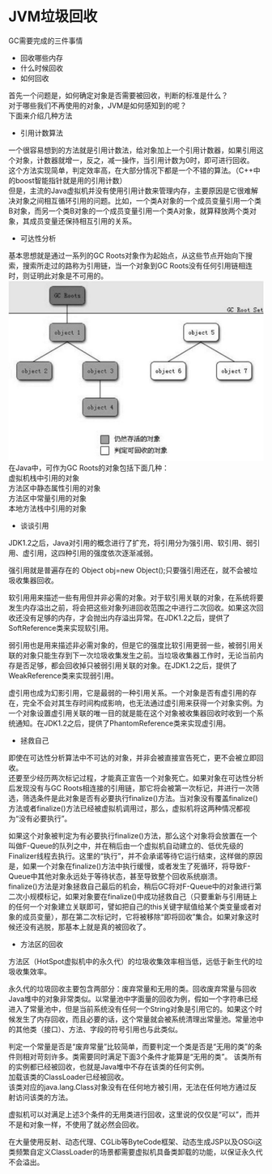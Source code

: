 # JVM垃圾回收

GC需要完成的三件事情  
- 回收哪些内存  
- 什么时候回收  
- 如何回收  

首先一个问题是，如何确定对象是否需要被回收，判断的标准是什么？  
对于哪些我们不再使用的对象，JVM是如何感知到的呢？  
下面来介绍几种方法  
- 引用计数算法

一个很容易想到的方法就是引用计数法，给对象加上一个引用计数器，如果引用这个对象，计数器就增一，反之，减一操作，当引用计数为0时，即可进行回收。  
这个方法实现简单，判定效率高，在大部分情况下都是一个不错的算法。（C++中的boost智能指针就是用的引用计数）  
但是，主流的Java虚拟机并没有使用引用计数来管理内存，主要原因是它很难解决对象之间相互循环引用的问题。比如，一个类A对象的一个成员变量引用一个类B对象，而另一个类B对象的一个成员变量引用一个类A对象，就算释放两个类对象，其成员变量还保持相互引用的关系。

- 可达性分析

基本思想就是通过一系列的GC Roots对象作为起始点，从这些节点开始向下搜索，搜索所走过的路称为引用链，当一个对象到GC Roots没有任何引用链相连时，则证明此对象是不可用的。
![](pic/GCRoots.png)  
在Java中，可作为GC Roots的对象包括下面几种：  
虚拟机栈中引用的对象  
方法区中静态属性引用的对象  
方法区中常量引用的对象  
本地方法栈中引用的对象 

- 谈谈引用

JDK1.2之后，Java对引用的概念进行了扩充，将引用分为强引用、软引用、弱引用、虚引用，这四种引用的强度依次逐渐减弱。  

强引用就是普遍存在的 Object obj=new Object();只要强引用还在，就不会被垃圾收集器回收。 
 
软引用用来描述一些有用但并非必需的对象。对于软引用关联的对象，在系统将要发生内存溢出之前，将会把这些对象列进回收范围之中进行二次回收。如果这次回收还没有足够的内存，才会抛出内存溢出异常。在JDK1.2之后，提供了SoftReference类来实现软引用。

弱引用也是用来描述非必需对象的，但是它的强度比软引用更弱一些，被弱引用关联的对象只能生存到下一次垃圾收集发生之前。当垃圾收集器工作时，无论当前内存是否足够，都会回收掉只被弱引用关联的对象。在JDK1.2之后，提供了WeakReference类来实现弱引用。

虚引用也成为幻影引用，它是最弱的一种引用关系。一个对象是否有虚引用的存在，完全不会对其生存时间构成影响，也无法通过虚引用来获得一个对象实例。为一个对象设置虚引用关联的唯一目的就是能在这个对象被收集器回收时收到一个系统通知。在JDK1.2之后，提供了PhantomReference类来实现虚引用。

- 拯救自己

即使在可达性分析算法中不可达的对象，并非会被直接宣告死亡，更不会被立即回收。  
还要至少经历两次标记过程，才能真正宣告一个对象死亡。如果对象在可达性分析后发现没有与GC Roots相连接的引用链，那它将会被第一次标记，并进行一次筛选，筛选条件是此对象是否有必要执行finalize()方法。当对象没有覆盖finalize()方法或者finalize()方法已经被虚拟机调用过，那么，虚拟机将这两种情况都视为“没有必要执行”。

如果这个对象被判定为有必要执行finalize()方法，那么这个对象将会放置在一个叫做F-Queue的队列之中，并在稍后由一个虚拟机自动建立的、低优先级的Finalizer线程去执行。这里的“执行”，并不会承诺等待它运行结束，这样做的原因是，如果一个对象在finalize()方法中执行缓慢，或者发生了死循环，将导致F-Queue中其他对象永远处于等待状态，甚至导致整个回收系统崩溃。  
finalize()方法是对象拯救自己最后的机会，稍后GC将对F-Queue中的对象进行第二次小规模标记，如果对象要在finalize()中成功拯救自己（只要重新与引用链上的任何一个对象建立关联即可，譬如把自己的this关键字赋值给某个类变量或者对象的成员变量），那在第二次标记时，它将被移除“即将回收”集合。如果对象这时候还没有逃脱，那基本上就是真的被回收了。

- 方法区的回收

方法区（HotSpot虚拟机中的永久代）的垃圾收集效率相当低，远低于新生代的垃圾收集效率。  

永久代的垃圾回收主要包含两部分：废弃常量和无用的类。回收废弃常量与回收Java堆中的对象非常类似。以常量池中字面量的回收为例，假如一个字符串已经进入了常量池中，但是当前系统没有任何一个String对象是引用它的。如果这个时候发生了内存回收，而且必要的话，这个常量就会被系统清理出常量池。常量池中的其他类（接口）、方法、字段的符号引用也与此类似。

判定一个常量是否是“废弃常量”比较简单，而要判定一个类是否是“无用的类”的条件则相对苛刻许多。类需要同时满足下面3个条件才能算是“无用的类”。
该类所有的实例都已经被回收，也就是Java堆中不存在该类的任何实例。  
加载该类的ClassLoader已经被回收。  
该类对应的java.lang.Class对象没有在任何地方被引用，无法在任何地方通过反射访问该类的方法。

虚拟机可以对满足上述3个条件的无用类进行回收，这里说的仅仅是“可以”，而并不是和对象一样，不使用了就必然会回收。

在大量使用反射、动态代理、CGLib等ByteCode框架、动态生成JSP以及OSGi这类频繁自定义ClassLoader的场景都需要虚拟机具备类卸载的功能，以保证永久代不会溢出。
